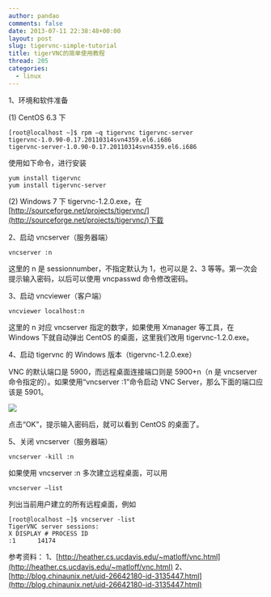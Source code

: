 ```yaml
---
author: pandao
comments: false
date: 2013-07-11 22:38:48+00:00
layout: post
slug: tigervnc-simple-tutorial
title: tigerVNC的简单使用教程
thread: 205
categories:
  - linux
---
```


1、环境和软件准备

(1) CentOS 6.3 下

    [root@localhost ~]$ rpm –q tigervnc tigervnc-server
    tigervnc-1.0.90-0.17.20110314svn4359.el6.i686
    tigervnc-server-1.0.90-0.17.20110314svn4359.el6.i686

使用如下命令，进行安装

    yum install tigervnc
    yum install tigervnc-server

(2) Windows 7 下
tigervnc-1.2.0.exe，在[http://sourceforge.net/projects/tigervnc/](http://sourceforge.net/projects/tigervnc/)下载

2、启动 vncserver（服务器端）

    vncserver :n

这里的 n 是 sessionnumber，不指定默认为 1，也可以是 2、3 等等。第一次会提示输入密码，以后可以使用 vncpasswd 命令修改密码。

3、启动 vncviewer（客户端）

    vncviewer localhost:n

这里的 n 对应 vncserver 指定的数字，如果使用 Xmanager 等工具，在 Windows 下就自动弹出 CentOS 的桌面，这里我们改用 tigervnc-1.2.0.exe。

4、启动 tigervnc 的 Windows 版本（tigervnc-1.2.0.exe）

VNC 的默认端口是 5900，而远程桌面连接端口则是 5900+n（n 是 vncserver 命令指定的）。如果使用“vncserver :1”命令启动 VNC Server，那么下面的端口应该是 5901。

![](http://img.my.csdn.net/uploads/201211/18/1353231616_9342.jpg)

点击“OK”，提示输入密码后，就可以看到 CentOS 的桌面了。

5、关闭 vncserver（服务器端）

    vncserver -kill :n

如果使用 vncserver :n 多次建立远程桌面，可以用

    vncserver –list

列出当前用户建立的所有远程桌面，例如

    [root@localhost ~]$ vncserver -list
    TigerVNC server sessions:
    X DISPLAY # PROCESS ID
    :1      14174

参考资料：
1、[http://heather.cs.ucdavis.edu/~matloff/vnc.html](http://heather.cs.ucdavis.edu/~matloff/vnc.html)
2、[http://blog.chinaunix.net/uid-26642180-id-3135447.html](http://blog.chinaunix.net/uid-26642180-id-3135447.html)
